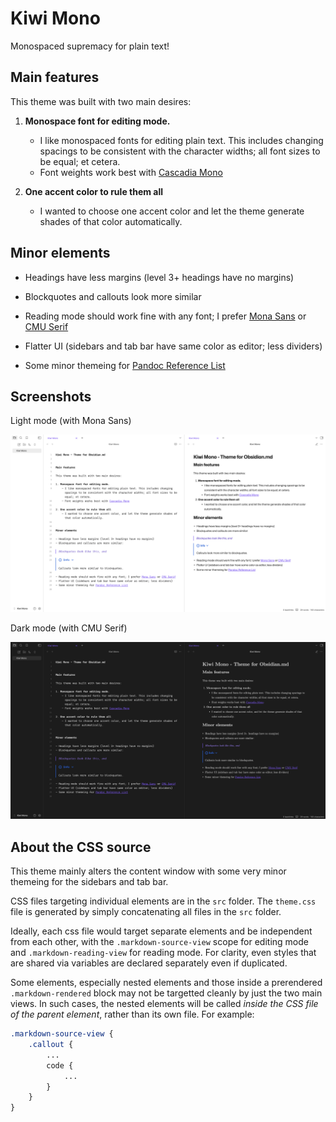 # Kiwi Mono

Monospaced supremacy for plain text!


## Main features

This theme was built with two main desires:

1. **Monospace font for editing mode.**
    - I like monospaced fonts for editing plain text. This includes changing spacings to be consistent with the character widths; all font sizes to be equal; et cetera.
    - Font weights work best with [Cascadia Mono](https://github.com/microsoft/cascadia-code)

2. **One accent color to rule them all**
    - I wanted to choose one accent color and let the theme generate shades of that color automatically.


## Minor elements

- Headings have less margins (level 3+ headings have no margins)

- Blockquotes and callouts look more similar

- Reading mode should work fine with any font; I prefer [Mona Sans](https://github.com/github/mona-sans) or [CMU Serif](https://sourceforge.net/projects/cm-unicode/)

- Flatter UI (sidebars and tab bar have same color as editor; less dividers)

- Some minor themeing for [Pandoc Reference List](https://github.com/mgmeyers/obsidian-pandoc-reference-list)


## Screenshots

Light mode (with Mona Sans)

![Light mode](./images/light.png)

Dark mode (with CMU Serif)

![Dark mode](./images/dark.png)


## About the CSS source

This theme mainly alters the content window with some very minor themeing for the sidebars and tab bar.

CSS files targeting individual elements are in the `src` folder. The `theme.css` file is generated by simply concatenating all files in the `src` folder.

Ideally, each css file would target separate elements and be independent from each other, with the `.markdown-source-view` scope for editing mode and `.markdown-reading-view` for reading mode. For clarity, even styles that are shared via variables are declared separately even if duplicated. 

Some elements, especially nested elements and those inside a prerendered `.markdown-rendered` block may not be targetted cleanly by just the two main views. In such cases, the nested elements will be called *inside the CSS file of the parent element*, rather than its own file. For example:
```css
.markdown-source-view {
    .callout {
        ...
        code {
            ...
        }
    }
}
```

